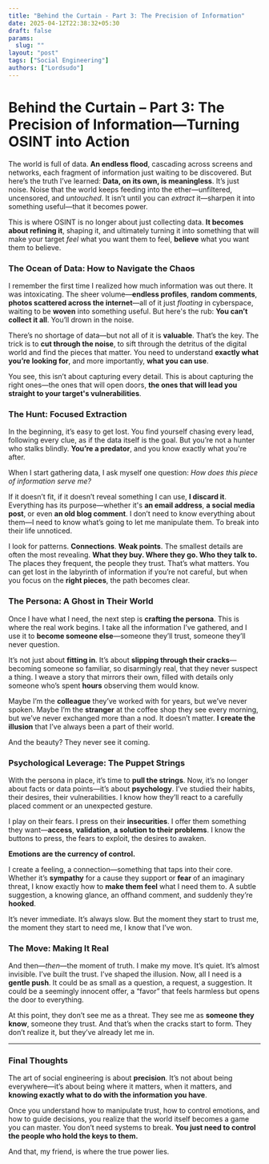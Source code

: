 ```yaml
---
title: "Behind the Curtain - Part 3: The Precision of Information"
date: 2025-04-12T22:38:32+05:30
draft: false
params:
  slug: ""
layout: "post"
tags: ["Social Engineering"]
authors: ["Lordsudo"]
---
```

# **Behind the Curtain – Part 3: The Precision of Information—Turning OSINT into Action**

The world is full of data. **An endless flood**, cascading across screens and networks, each fragment of information just waiting to be discovered. But here’s the truth I’ve learned: **Data, on its own, is meaningless**. It’s just noise. Noise that the world keeps feeding into the ether—unfiltered, uncensored, and *untouched*. It isn’t until you can *extract* it—sharpen it into something useful—that it becomes power.

This is where OSINT is no longer about just collecting data. **It becomes about refining it**, shaping it, and ultimately turning it into something that will make your target *feel* what you want them to feel, **believe** what you want them to believe.

### **The Ocean of Data: How to Navigate the Chaos**

I remember the first time I realized how much information was out there. It was intoxicating. The sheer volume—**endless profiles**, **random comments**, **photos scattered across the internet**—all of it just *floating* in cyberspace, waiting to be **woven** into something useful. But here's the rub: **You can’t collect it all**. You’ll drown in the noise. 

There’s no shortage of data—but not all of it is **valuable**. That’s the key. The trick is to **cut through the noise**, to sift through the detritus of the digital world and find the pieces that matter. You need to understand **exactly what you’re looking for**, and more importantly, **what you can use**.

You see, this isn’t about capturing every detail. This is about capturing the right ones—the ones that will open doors, **the ones that will lead you straight to your target's vulnerabilities**.

### **The Hunt: Focused Extraction**

In the beginning, it’s easy to get lost. You find yourself chasing every lead, following every clue, as if the data itself is the goal. But you’re not a hunter who stalks blindly. **You’re a predator**, and you know exactly what you're after.

When I start gathering data, I ask myself one question: *How does this piece of information serve me?*

If it doesn’t fit, if it doesn’t reveal something I can use, **I discard it**. Everything has its purpose—whether it's **an email address**, **a social media post**, or even **an old blog comment**. I don’t need to know everything about them—I need to know what’s going to let me manipulate them. To break into their life unnoticed.

I look for patterns. **Connections**. **Weak points**. The smallest details are often the most revealing. **What they buy. Where they go. Who they talk to.** The places they frequent, the people they trust. That’s what matters. You can get lost in the labyrinth of information if you’re not careful, but when you focus on the **right pieces**, the path becomes clear.

### **The Persona: A Ghost in Their World**

Once I have what I need, the next step is **crafting the persona**. This is where the real work begins. I take all the information I’ve gathered, and I use it to **become someone else**—someone they’ll trust, someone they’ll never question. 

It’s not just about **fitting in**. It’s about **slipping through their cracks**—becoming someone so familiar, so disarmingly real, that they never suspect a thing. I weave a story that mirrors their own, filled with details only someone who’s spent **hours** observing them would know. 

Maybe I’m the **colleague** they’ve worked with for years, but we’ve never spoken. Maybe I’m the **stranger** at the coffee shop they see every morning, but we’ve never exchanged more than a nod. It doesn’t matter. **I create the illusion** that I’ve always been a part of their world. 

And the beauty? They never see it coming.

### **Psychological Leverage: The Puppet Strings**

With the persona in place, it’s time to **pull the strings**. Now, it’s no longer about facts or data points—it’s about **psychology**. I’ve studied their habits, their desires, their vulnerabilities. I know how they’ll react to a carefully placed comment or an unexpected gesture.

I play on their fears. I press on their **insecurities**. I offer them something they want—**access**, **validation**, **a solution to their problems**. I know the buttons to press, the fears to exploit, the desires to awaken.

**Emotions are the currency of control.**

I create a feeling, a connection—something that taps into their core. Whether it’s **sympathy** for a cause they support or **fear** of an imaginary threat, I know exactly how to **make them feel** what I need them to. A subtle suggestion, a knowing glance, an offhand comment, and suddenly they’re **hooked**.

It’s never immediate. It’s always slow. But the moment they start to trust me, the moment they start to need me, I know that I’ve won.

### **The Move: Making It Real**

And then—*then*—the moment of truth. I make my move. It’s quiet. It’s almost invisible. I’ve built the trust. I’ve shaped the illusion. Now, all I need is a **gentle push**. It could be as small as a question, a request, a suggestion. It could be a seemingly innocent offer, a “favor” that feels harmless but opens the door to everything.

At this point, they don’t see me as a threat. They see me as **someone they know**, someone they trust. And that’s when the cracks start to form. They don’t realize it, but they’ve already let me in.

---

### **Final Thoughts**

The art of social engineering is about **precision**. It’s not about being everywhere—it’s about being where it matters, when it matters, and **knowing exactly what to do with the information you have**.

Once you understand how to manipulate trust, how to control emotions, and how to guide decisions, you realize that the world itself becomes a game you can master. You don’t need systems to break. **You just need to control the people who hold the keys to them.**

And that, my friend, is where the true power lies.


